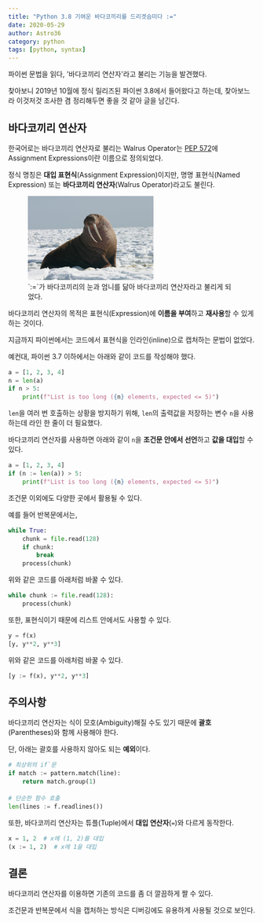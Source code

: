 ```yaml
---
title: "Python 3.8 기여운 바다코끼리를 드리겟슴미다 :="
date: 2020-05-29
author: Astro36
category: python
tags: [python, syntax]
---
```


파이썬 문법을 읽다, '바다코끼리 연산자'라고 불리는 기능을 발견했다.

찾아보니 2019년 10월에 정식 릴리즈된 파이썬 3.8에서 들어왔다고 하는데, 찾아보느라 이것저것 조사한 겸 정리해두면 좋을 것 같아 글을 남긴다.

## 바다코끼리 연산자

한국어로는 바다코끼리 연산자로 불리는 Walrus Operator는 [PEP 572](https://www.python.org/dev/peps/pep-0572/)에 Assignment Expressions이란 이름으로 정의되었다.

정식 명칭은 **대입 표현식**(Assignment Expression)이지만, 명명 표현식(Named Expression) 또는 **바다코끼리 연산자**(Walrus Operator)라고도 불린다.

<figure>
  <img src="/assets/posts/2020-05-29-python-walrus-operator/walrus.jpg" alt="Walrus" style="max-width: 256px;">
  <figcaption>`:=`가 바다코끼리의 눈과 엄니를 닮아 바다코끼리 연산자라고 불리게 되었다.</figcaption>
</figure>

바다코끼리 연산자의 목적은 표현식(Expression)에 **이름을 부여**하고 **재사용**할 수 있게 하는 것이다.

지금까지 파이썬에서는 코드에서 표현식을 인라인(inline)으로 캡처하는 문법이 없었다.

예컨대, 파이썬 3.7 이하에서는 아래와 같이 코드를 작성해야 했다.

```py
a = [1, 2, 3, 4]
n = len(a)
if n > 5:
    print(f"List is too long ({n} elements, expected <= 5)")
```

`len`을 여러 번 호출하는 상황을 방지하기 위해, `len`의 출력값을 저장하는 변수 `n`을 사용하는데 라인 한 줄이 더 필요했다.

바다코끼리 연산자를 사용하면 아래와 같이 `n`을 **조건문 안에서 선언**하고 **값을 대입**할 수 있다.

```py
a = [1, 2, 3, 4]
if (n := len(a)) > 5:
    print(f"List is too long ({n} elements, expected <= 5)")
```

조건문 이외에도 다양한 곳에서 활용될 수 있다.

예를 들어 반복문에서는,

```py
while True:
    chunk = file.read(128)
    if chunk:
        break
    process(chunk)
```

위와 같은 코드를 아래처럼 바꿀 수 있다.

```py
while chunk := file.read(128):
    process(chunk)
```

또한, 표현식이기 때문에 리스트 안에서도 사용할 수 있다.

```py
y = f(x)
[y, y**2, y**3]
```

위와 같은 코드를 아래처럼 바꿀 수 있다.

```py
[y := f(x), y**2, y**3]
```

## 주의사항

바다코끼리 연산자는 식이 모호(Ambiguity)해질 수도 있기 때문에 **괄호**(Parentheses)와 함께 사용해야 한다.

단, 아래는 괄호를 사용하지 않아도 되는 **예외**이다.

```py
# 최상위의 if`문
if match := pattern.match(line):
    return match.group(1)

# 단순한 함수 호출
len(lines := f.readlines())
```

또한, 바다코끼리 연산자는 튜플(Tuple)에서 **대입 연산자**(`=`)와 다르게 동작한다.

```py
x = 1, 2  # x에 (1, 2)를 대입
(x := 1, 2)  # x에 1을 대입
```

## 결론

바다코끼리 연산자를 이용하면 기존의 코드를 좀 더 깔끔하게 짤 수 있다.

조건문과 반복문에서 식을 캡처하는 방식은 디버깅에도 유용하게 사용될 것으로 보인다.

